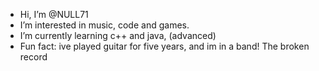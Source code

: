 -  Hi, I’m @NULL71
-  I’m interested in music, code and games.
-  I’m currently learning c++ and java, (advanced)
-  Fun fact: ive played guitar for five years, and im in a band! The broken record

<!---
NULL71/NULL71 is a ✨ special ✨ repository because its `README.md` (this file) appears on your GitHub profile.
You can click the Preview link to take a look at your changes.
--->
